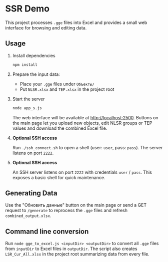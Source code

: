 # SSR Demo

This project processes `.gge` files into Excel and provides a small web interface for browsing and editing data.

## Usage

1. Install dependencies
   ```bash
   npm install
   ```
2. Prepare the input data:
   - Place your `.gge` files under `Объекты/`
   - Put `NLSR.xlsx` and `TEP.xlsx` in the project root
3. Start the server
   ```bash
   node app_s.js
   ```
   The web interface will be available at <http://localhost:2500>.
   Buttons on the main page let you upload new objects, edit NLSR groups or TEP values and download the combined Excel file.

4. **Optional SSH access**

   Run `./ssh_connect.sh` to open a shell (user: `user`, pass: `pass`). The server listens on port `2222`.

4. **Optional SSH access**

   An SSH server listens on port `2222` with credentials `user` / `pass`. This exposes a basic shell for quick maintenance.

## Generating Data

Use the "Обновить данные" button on the main page or send a GET request to `/generate` to reprocess the `.gge` files and refresh `combined_output.xlsx`.

## Command line conversion

Run `node gge_to_excel.js <inputDir> <outputDir>` to convert all `.gge` files from `inputDir` to Excel files in `outputDir`. The script also creates `LSR_Cur_All.xlsx` in the project root summarizing data from every file.
